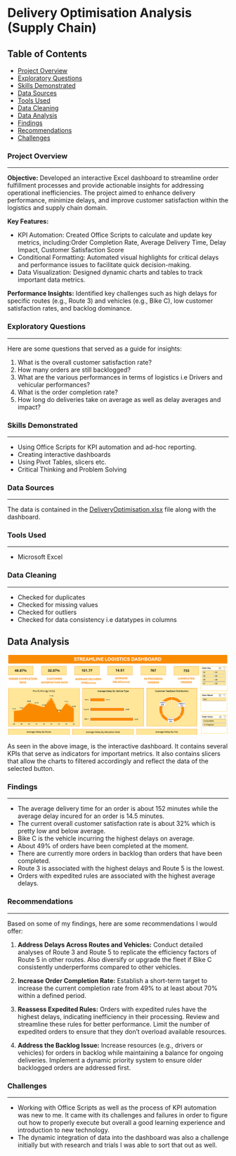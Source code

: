 
# Delivery Optimisation Analysis (Supply Chain)
## Table of Contents
- [Project Overview](#project-overview)
- [Exploratory Questions](#exploratory-questions)
- [Skills Demonstrated](#skills-demonstrated)
- [Data Sources](#data-sources)
- [Tools Used](#tools-used)
- [Data Cleaning](#data-cleaning)
- [Data Analysis](#data-analysis)
- [Findings](#findings)
- [Recommendations](#recommendations)
- [Challenges](#challenges)

### Project Overview
---
**Objective:**
Developed an interactive Excel dashboard to streamline order fulfillment processes and provide actionable insights for addressing operational inefficiencies. The project aimed to enhance delivery performance, minimize delays, and improve customer satisfaction within the logistics and supply chain domain.

**Key Features:**

- KPI Automation: Created Office Scripts to calculate and update key metrics, including:Order Completion Rate, Average Delivery Time, Delay Impact, Customer Satisfaction Score
- Conditional Formatting: Automated visual highlights for critical delays and performance issues to facilitate quick decision-making.
- Data Visualization: Designed dynamic charts and tables to track important data metrics.

**Performance Insights:** 
Identified key challenges such as high delays for specific routes (e.g., Route 3) and vehicles (e.g., Bike C), low customer satisfaction rates, and backlog dominance.

### Exploratory Questions
---
Here are some questions that served as a guide for insights:
1. What is the overall customer satisfaction rate?
2. How many orders are still backlogged?
3. What are the various performances in terms of logistics i.e Drivers and vehicular performances?
4. What is the order completion rate?
5. How long do deliveries take on average as well as delay averages and impact?

### Skills Demonstrated
---
- Using Office Scripts for KPI automation and ad-hoc reporting.
- Creating interactive dashboards
- Using Pivot Tables, slicers etc.
- Critical Thinking and Problem Solving

### Data Sources
---
The data is contained in the [DeliveryOptimisation.xlsx](DeliveryOptimisation.xlsx) file along with the dashboard.
### Tools Used
---
- Microsoft Excel
### Data Cleaning
---
- Checked for duplicates
- Checked for missing values
- Checked for outliers
- Checked for data consistency i.e datatypes in columns

## Data Analysis

<p align="center">
  <img src="OptimisationDashboard.png">
</p>

As seen in the above image, is the interactive dashboard. It contains several KPIs that serve as indicators for important metrics. It also contains slicers that allow the charts to filtered accordingly and reflect the data of the selected button.

### Findings
---
- The average delivery time for an order is about 152 minutes while the average delay incured for an order is 14.5 minutes.
- The current overall customer satisfaction rate is about 32% which is pretty low and below average.
- Bike C is the vehicle incurring the highest delays on average.
- About 49% of orders have been completed at the moment.
- There are currently more orders in backlog than orders that have been completed.
- Route 3 is associated with the highest delays and Route 5 is the lowest.
- Orders with expedited rules are associated with the highest average delays.
  
### Recommendations
---
Based on some of my findings, here are some recommendations I would offer:

1. **Address Delays Across Routes and Vehicles:**
   Conduct detailed analyses of Route 3 and Route 5 to replicate the efficiency factors of Route 5 in other routes. Also diversify or upgrade the fleet if Bike C consistently underperforms compared to other vehicles.

2. **Increase Order Completion Rate:**
   Establish a short-term target to increase the current completion rate from 49% to at least about 70% within a defined period. 

3. **Reassess Expedited Rules:**
   Orders with expedited rules have the highest delays, indicating inefficiency in their processing. Review and streamline these rules for better performance. Limit the number of expedited orders to ensure that they don’t overload available resources.

4. **Address the Backlog Issue:**
   Increase resources (e.g., drivers or vehicles) for orders in backlog while maintaining a balance for ongoing deliveries. Implement a dynamic priority system to ensure older backlogged orders are addressed first.

### Challenges
---
- Working with Office Scripts as well as the process of KPI automation was new to me. It came with its challenges and failures in order to figure out how to properly execute but overall a good learning experience and introduction to new technology.
- The dynamic integration of data into the dashboard was also a challenge initially but with research and trials I was able to sort that out as well.
